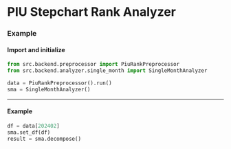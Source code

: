 # PIU Stepchart Rank Analyzer

### Example

#### Import and initialize
```python
from src.backend.preprocessor import PiuRankPreprocessor
from src.backend.analyzer.single_month import SingleMonthAnalyzer

data = PiuRankPreprocessor().run()
sma = SingleMonthAnalyzer()
```
---
#### Example
```python
df = data[202402]
sma.set_df(df)
result = sma.decompose()
```
